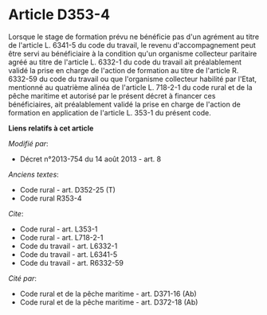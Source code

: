 # Article D353-4

Lorsque le stage de formation prévu ne bénéficie pas d'un agrément au titre de l'article L. 6341-5 du code du travail, le
revenu d'accompagnement peut être servi au bénéficiaire à la condition qu'un organisme collecteur paritaire agréé au titre de
l'article L. 6332-1 du code du travail ait préalablement validé la prise en charge de l'action de formation au titre de
l'article R. 6332-59 du code du travail ou que l'organisme collecteur habilité par l'Etat, mentionné au quatrième alinéa de
l'article L. 718-2-1 du code rural et de la pêche maritime et autorisé par le présent décret à financer ces bénéficiaires,
ait préalablement validé la prise en charge de l'action de formation en application de l'article L. 353-1 du présent code.

**Liens relatifs à cet article**

_Modifié par_:

  - Décret n°2013-754 du 14 août 2013 - art. 8

_Anciens textes_:

  - Code rural - art. D352-25 (T)
  - Code rural R353-4

_Cite_:

  - Code rural - art. L353-1
  - Code rural - art. L718-2-1
  - Code du travail - art. L6332-1
  - Code du travail - art. L6341-5
  - Code du travail - art. R6332-59

_Cité par_:

  - Code rural et de la pêche maritime - art. D371-16 (Ab)
  - Code rural et de la pêche maritime - art. D372-18 (Ab)
